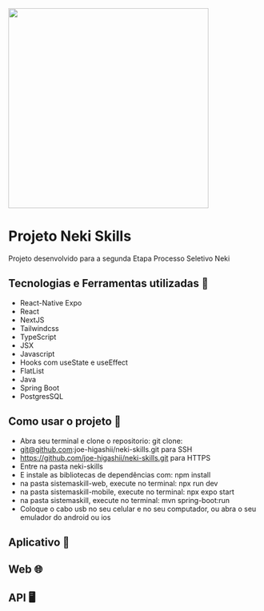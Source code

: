  <img src='https://user-images.githubusercontent.com/90471364/186501757-6d401b75-fa86-4290-9fdd-51555761b6d9.png' width='400' align='center'>

#  Projeto Neki Skills

Projeto desenvolvido para a segunda Etapa Processo Seletivo Neki

## Tecnologias e Ferramentas utilizadas 🤖
- React-Native Expo
- React
- NextJS
- Tailwindcss
- TypeScript
- JSX
- Javascript
- Hooks com useState e useEffect
- FlatList
- Java
- Spring Boot
- PostgresSQL

## Como usar o projeto 🔌
- Abra seu terminal e clone o repositorio: git clone:
- git@github.com:joe-higashii/neki-skills.git para SSH
- https://github.com/joe-higashii/neki-skills.git para HTTPS
- Entre na pasta neki-skills
- E instale as bibliotecas de dependências com: npm install
- na pasta sistemaskill-web, execute no terminal: npx run dev
- na pasta sistemaskill-mobile, execute no terminal: npx expo start
- na pasta sistemaskill, execute no terminal: mvn spring-boot:run
- Coloque o cabo usb no seu celular e no seu computador, ou abra o seu emulador do android ou ios

## Aplicativo 📱

## Web 🌐

## API 🖥️
